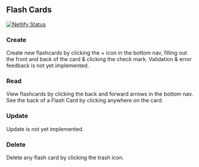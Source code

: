 ## Flash Cards

[![Netlify Status](https://api.netlify.com/api/v1/badges/4efe39d6-4646-4355-853e-3fa2ecd10c24/deploy-status)](https://redux-flash-cards.netlify.com)

### Create

Create new flashcards by clicking the + icon in the bottom nav, filling out the front and back of the card & clicking the check mark. Validation & error feedback is not yet implemented.

### Read

View flashcards by clicking the back and forward arrows in the bottom nav. See the back of a Flash Card by clicking anywhere on the card.

### Update

Update is not yet implemented.

### Delete

Delete any flash card by clicking the trash icon.
